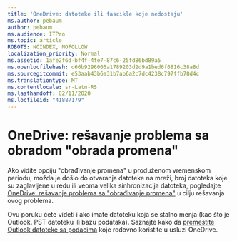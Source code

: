 ```yaml
---
title: 'OneDrive: datoteke ili fascikle koje nedostaju'
ms.author: pebaum
author: pebaum
ms.audience: ITPro
ms.topic: article
ROBOTS: NOINDEX, NOFOLLOW
localization_priority: Normal
ms.assetid: 1afe2f6d-bf4f-4fe7-87c6-25fd86bd89a5
ms.openlocfilehash: d66b9296005a1789203d2d9a1bed6f6816c38a8d
ms.sourcegitcommit: e53aab43b6a31b7ab6a2c7dc4238c797ffb78d4c
ms.translationtype: MT
ms.contentlocale: sr-Latn-RS
ms.lasthandoff: 02/11/2020
ms.locfileid: "41887179"
---
```

# <a name="onedrive-troubleshoot-processing-changes"></a>OneDrive: rešavanje problema sa obradom "obrada promena"

Ako vidite opciju "obrađivanje promena" u produženom vremenskom periodu, možda je došlo do otvaranja datoteke na mreži, broj datoteka koje su zaglavljene u redu ili veoma velika sinhronizacija datoteka, pogledajte [OneDrive: rešavanje problema sa "obrađivanje promena"](https://support.office.com/article/onedrive-is-stuck-on-processing-changes-b386b813-9b66-4e47-8c4c-2b45533edccd) u cilju rešavanja ovog problema.

Ovu poruku ćete videti i ako imate datoteku koja se stalno menja (kao što je Outlook. PST datoteku ili bazu podataka). Saznajte kako da [premestite Outlook datoteke sa podacima](https://support.office.com/article/how-to-remove-an-outlook-pst-data-file-from-onedrive-b6b9e522-59bd-40f7-949f-168d0aa9b38e) koje redovno koristite u usluzi OneDrive.
